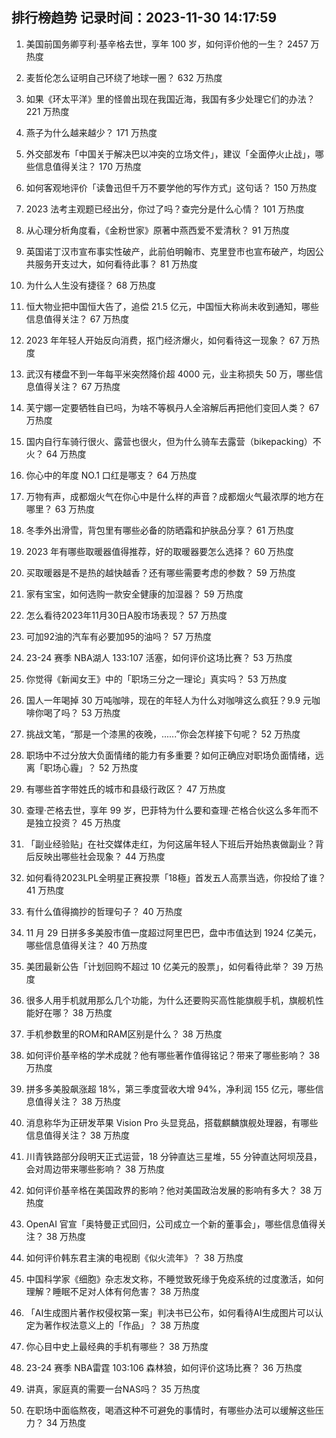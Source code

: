 
## 排行榜趋势 记录时间：2023-11-30 14:17:59
  
  1. 美国前国务卿亨利·基辛格去世，享年 100 岁，如何评价他的一生？ 2457 万热度
    
  2. 麦哲伦怎么证明自己环绕了地球一圈？ 632 万热度
    
  3. 如果《环太平洋》里的怪兽出现在我国近海，我国有多少处理它们的办法？ 221 万热度
    
  4. 燕子为什么越来越少？ 171 万热度
    
  5. 外交部发布「中国关于解决巴以冲突的立场文件」，建议「全面停火止战」，哪些信息值得关注？ 170 万热度
    
  6. 如何客观地评价「读鲁迅但千万不要学他的写作方式」这句话？ 150 万热度
    
  7. 2023 法考主观题已经出分，你过了吗？查完分是什么心情？ 101 万热度
    
  8. 从心理分析角度看，《金粉世家》原著中燕西爱不爱清秋？ 91 万热度
    
  9. 英国诺丁汉市宣布事实性破产，此前伯明翰市、克里登市也宣布破产，均因公共服务开支过大，如何看待此事？ 81 万热度
    
  10. 为什么人生没有捷径？ 68 万热度
    
  11. 恒大物业把中国恒大告了，追偿 21.5 亿元，中国恒大称尚未收到通知，哪些信息值得关注？ 67 万热度
    
  12. 2023 年年轻人开始反向消费，抠门经济爆火，如何看待这一现象？ 67 万热度
    
  13. 武汉有楼盘不到一年每平米突然降价超 4000 元，业主称损失 50 万，哪些信息值得关注？ 67 万热度
    
  14. 芙宁娜一定要牺牲自已吗，为啥不等枫丹人全溶解后再把他们变回人类？ 67 万热度
    
  15. 国内自行车骑行很火、露营也很火，但为什么骑车去露营（bikepacking）不火？ 64 万热度
    
  16. 你心中的年度 NO.1 口红是哪支？ 64 万热度
    
  17. 万物有声，成都烟火气在你心中是什么样的声音？成都烟火气最浓厚的地方在哪里？ 63 万热度
    
  18. 冬季外出滑雪，背包里有哪些必备的防晒霜和护肤品分享？ 61 万热度
    
  19. 2023 年有哪些取暖器值得推荐，好的取暖器要怎么选择？ 60 万热度
    
  20. 买取暖器是不是热的越快越香？还有哪些需要考虑的参数？ 59 万热度
    
  21. 家有宝宝，如何选购一款安全健康的加湿器？ 59 万热度
    
  22. 怎么看待2023年11月30日A股市场表现？ 57 万热度
    
  23. 可加92油的汽车有必要加95的油吗？ 57 万热度
    
  24. 23-24 赛季 NBA湖人 133:107 活塞，如何评价这场比赛？ 53 万热度
    
  25. 你觉得《新闻女王》中的「职场三分之一理论」真实吗？ 53 万热度
    
  26. 国人一年喝掉 30 万吨咖啡，现在的年轻人为什么对咖啡这么疯狂？9.9 元咖啡你喝了吗？ 53 万热度
    
  27. 挑战文笔，“那是一个漆黑的夜晚，......”你会怎样接下句呢？ 52 万热度
    
  28. 职场中不过分放大负面情绪的能力有多重要？如何正确应对职场负面情绪，远离「职场心霾」？ 52 万热度
    
  29. 有哪些首字带姓氏的城市和县级行政区？ 47 万热度
    
  30. 查理·芒格去世，享年 99 岁，巴菲特为什么要和查理·芒格合伙这么多年而不是独立投资？ 45 万热度
    
  31. 「副业经验贴」在社交媒体走红，为何这届年轻人下班后开始热衷做副业？背后反映出哪些社会现象？ 44 万热度
    
  32. 如何看待2023LPL全明星正赛投票「18極」首发五人高票当选，你投给了谁？ 41 万热度
    
  33. 有什么值得摘抄的哲理句子？ 40 万热度
    
  34. 11 月 29 日拼多多美股市值一度超过阿里巴巴，盘中市值达到 1924 亿美元，哪些信息值得关注？ 40 万热度
    
  35. 美团最新公告「计划回购不超过 10 亿美元的股票」，如何看待此举？ 39 万热度
    
  36. 很多人用手机就用那么几个功能，为什么还要购买高性能旗舰手机，旗舰机性能好在哪？ 38 万热度
    
  37. 手机参数里的ROM和RAM区别是什么？ 38 万热度
    
  38. 如何评价基辛格的学术成就？他有哪些著作值得铭记？带来了哪些影响？ 38 万热度
    
  39. 拼多多美股飙涨超 18%，第三季度营收大增 94%，净利润 155 亿元，哪些信息值得关注？ 38 万热度
    
  40. 消息称华为正研发苹果 Vision Pro 头显竞品，搭载麒麟旗舰处理器，有哪些信息值得关注？ 38 万热度
    
  41. 川青铁路部分段明天正式运营，18 分钟直达三星堆，55 分钟直达阿坝茂县，会对周边带来哪些影响？ 38 万热度
    
  42. 如何评价基辛格在美国政界的影响？他对美国政治发展的影响有多大？ 38 万热度
    
  43. OpenAI 官宣「奥特曼正式回归，公司成立一个新的董事会」，哪些信息值得关注？ 38 万热度
    
  44. 如何评价韩东君主演的电视剧《似火流年》？ 38 万热度
    
  45. 中国科学家《细胞》杂志发文称，不睡觉致死缘于免疫系统的过度激活，如何理解？睡眠不足对人体有何危害？ 38 万热度
    
  46. 「AI生成图片著作权侵权第一案」判决书已公布，如何看待AI生成图片可以认定为著作权法意义上的「作品」？ 38 万热度
    
  47. 你心目中史上最经典的手机有哪些？ 38 万热度
    
  48. 23-24 赛季 NBA雷霆 103:106 森林狼，如何评价这场比赛？ 36 万热度
    
  49. 讲真，家庭真的需要一台NAS吗？ 35 万热度
    
  50. 在职场中面临熬夜，喝酒这种不可避免的事情时，有哪些办法可以缓解这些压力？ 34 万热度
    